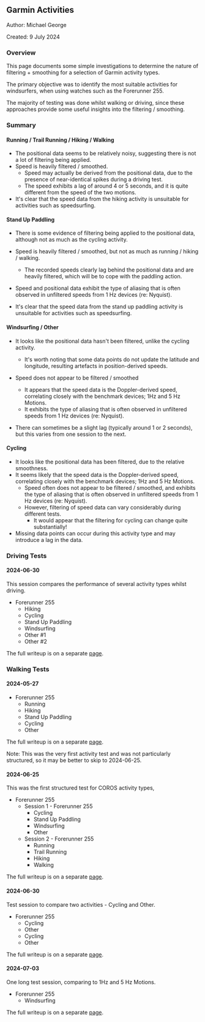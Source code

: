 ## Garmin Activities

Author: Michael George

Created: 9 July 2024



### Overview

This page documents some simple investigations to determine the nature of filtering + smoothing for a selection of Garmin activity types.

The primary objective was to identify the most suitable activities for windsurfers, when using watches such as the Forerunner 255.

The majority of testing was done whilst walking or driving, since these approaches provide some useful insights into the filtering / smoothing.



### Summary

#### Running / Trail Running / Hiking / Walking

- The positional data seems to be relatively noisy, suggesting there is not a lot of filtering being applied.
- Speed is heavily filtered / smoothed.
  - Speed may actually be derived from the positional data, due to the presence of near-identical spikes during a driving test.
  - The speed exhibits a lag of around 4 or 5 seconds, and it is quite different from the speed of the two motions.
- It's clear that the speed data from the hiking activity is unsuitable for activities such as speedsurfing.




#### Stand Up Paddling

- There is some evidence of filtering being applied to the positional data, although not as much as the cycling activity.
- Speed is heavily filtered / smoothed, but not as much as running / hiking / walking.
  - The recorded speeds clearly lag behind the positional data and are heavily filtered, which will be to cope with the paddling action.

- Speed and positional data exhibit the type of aliasing that is often observed in unfiltered speeds from 1 Hz devices (re: Nyquist).
- It's clear that the speed data from the stand up paddling activity is unsuitable for activities such as speedsurfing.



#### Windsurfing / Other

- It looks like the positional data hasn't been filtered, unlike the cycling activity.
  - It's worth noting that some data points do not update the latitude and longitude, resulting artefacts in position-derived speeds.
- Speed does not appear to be filtered / smoothed
  - It appears that the speed data is the Doppler-derived speed, correlating closely with the benchmark devices; 1Hz and 5 Hz Motions.
  - It exhibits the type of aliasing that is often observed in unfiltered speeds from 1 Hz devices (re: Nyquist).

- There can sometimes be a slight lag (typically around 1 or 2 seconds), but this varies from one session to the next.



#### Cycling

- It looks like the positional data has been filtered, due to the relative smoothness.
- It seems likely that the speed data is the Doppler-derived speed, correlating closely with the benchmark devices; 1Hz and 5 Hz Motions.
  - Speed often does not appear to be filtered / smoothed, and exhibits the type of aliasing that is often observed in unfiltered speeds from 1 Hz devices (re: Nyquist).
  - However, filtering of speed data can vary considerably during different tests.
    - It would appear that the filtering for cycling can change quite substantially!
- Missing data points can occur during this activity type and may introduce a lag in the data.



### Driving Tests

#### 2024-06-30

This session compares the performance of several activity types whilst driving.

- Forerunner 255
  - Hiking
  - Cycling
  - Stand Up Paddling
  - Windsurfing
  - Other #1
  - Other #2

The full writeup is on a separate [page](driving-2024-06-30/README.md).



### Walking Tests

#### 2024-05-27

- Forerunner 255
  - Running
  - Hiking
  - Stand Up Paddling
  - Cycling
  - Other

The full writeup is on a separate [page](walking-2024-05-27/README.md).

Note: This was the very first activity test and was not particularly structured, so it may be better to skip to 2024-06-25.



#### 2024-06-25

This was the first structured test for COROS activity types, 

- Forerunner 255
  - Session 1 - Forerunner 255
    - Cycling
    - Stand Up Paddling
    - Windsurfing
    - Other
  - Session 2 - Forerunner 255
    - Running
    - Trail Running
    - Hiking
    - Walking

The full writeup is on a separate [page](walking-2024-06-25/README.md).



#### 2024-06-30

Test session to compare two activities - Cycling and Other.

- Forerunner 255
  - Cycling
  - Other
  - Cycling
  - Other

The full writeup is on a separate [page](walking-2024-06-30/README.md).



#### 2024-07-03

One long test session, comparing to 1Hz and 5 Hz Motions.

- Forerunner 255
  - Windsurfing

The full writeup is on a separate [page](walking-2024-07-03/README.md).
